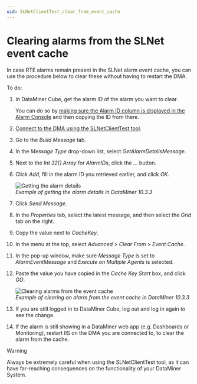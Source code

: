 ```yaml
---
uid: SLNetClientTest_clear_from_event_cache
---
```


# Clearing alarms from the SLNet event cache

In case RTE alarms remain present in the SLNet alarm event cache, you can use the procedure below to clear these without having to restart the DMA.

To do:

1. In DataMiner Cube, get the alarm ID of the alarm you want to clear.

   You can do so by [making sure the Alarm ID column is displayed in the Alarm Console](xref:ChangingTheAlarmConsoleLayout#adding-or-removing-columns) and then copying the ID from there.

1. [Connect to the DMA using the SLNetClientTest tool](xref:Connecting_to_a_DMA_with_the_SLNetClientTest_tool).

1. Go to the *Build Message* tab.

1. In the *Message Type* drop-down list, select *GetAlarmDetailsMessage*.

1. Next to the *Int 32[] Array* for *AlarmIDs*, click the ... button.

1. Click *Add*, fill in the alarm ID you retrieved earlier, and click *OK*.

   ![Getting the alarm details](~/dataminer/images/SLNetClientTest_GetAlarmDetails.png)<br>
   *Example of getting the alarm details in DataMiner 10.3.3*

1. Click *Send Message*.

1. In the *Properties* tab, select the latest message, and then select the *Grid* tab on the right.

1. Copy the value next to *CacheKey*.

1. In the menu at the top, select *Advanced* > *Clear From* > *Event Cache*.

1. In the pop-up window, make sure *Message Type* is set to *AlarmEventMessage* and *Execute on Multiple Agents* is selected.

1. Paste the value you have copied in the *Cache Key Start* box, and click *GO*.

   ![Clearing alarms from the event cache](~/dataminer/images/SLNetClientTest_ClearAlarmFromEventCache.png)<br>
   *Example of clearing an alarm from the event cache in DataMiner 10.3.3*

1. If you are still logged in to DataMiner Cube, log out and log in again to see the change.

1. If the alarm is still showing in a DataMiner web app (e.g. Dashboards or Monitoring), restart IIS on the DMA you are connected to, to clear the alarm from the cache.

> [!WARNING]
> Always be extremely careful when using the SLNetClientTest tool, as it can have far-reaching consequences on the functionality of your DataMiner System.
